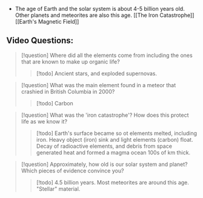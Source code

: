 - The age of Earth and the solar system is about 4-5 billion years old. Other planets and meteorites are also this age.
[[The Iron Catastrophe]]
[[Earth's Magnetic Field]]

## Video Questions:
> [!question]  Where did all the elements come from including the ones that are known to make up organic life?
> > [!todo] Ancient stars, and exploded supernovas.

> [!question] What was the main element found in a meteor that crashied in British Columbia in 2000?
> >[!todo] Carbon

> [!question]  What was the 'iron catastrophe'? How does this protect life as we know it?
> > [!todo] Earth's surface became so ot elements melted, including iron. Heavy object (iron) sink and light elements (carbon) float. Decay of radioactive elements, and debris from space generated heat and formed a magma ocean 100s of km thick.

> [!question]  Approximately, how old is our solar system and planet? Which pieces of evidence convince you?
> > [!todo] 4.5 billion years. Most meteorites are around this age. "Stellar" material.
